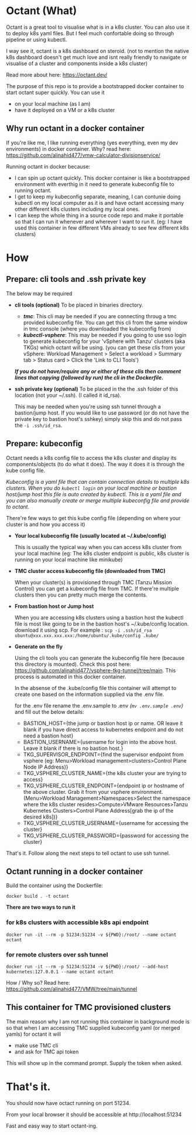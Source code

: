 # Octant (What)

Octant is a great tool to visualise what is in a k8s cluster. You can also use it to deploy k8s yaml files. But I feel much confortable doing so through pipeline or using kubectl.

I way see it, octant is a k8s dashboard on steroid. (not to mention the native k8s dashboard doesn't get much love and isnt really friendly to navigate or visualise of a cluster and components inside a k8s cluster)

Read more about here: https://octant.dev/

The purpose of this repo is to provide a bootstrapped docker container to start octant super quickly. You can use it
- on your local machine (as I am)
- have it deployed on a VM or a k8s cluster

## Why run octant in a docker container

If you're like me, I like running everything (yes everything, even my dev environments) in docker container. Why? read here: https://github.com/alinahid477/vmw-calculator-divisionservice/ 

Running octant in docker because:

- I can spin up octant quickly. This docker container is like a bootstrapped environment with everthig in it need to generate kubeconfig file to running octant. 
- I get to keep my kubeconfig separate, meaning, I can contunie doing kubectl on my local computer as it is and have octant accessing many other different k8s clusters including my local ones.
- I can keep the whole thing in a source code repo and make it portable so that I can run it whenever and wherever I want to run it. (eg: I have used this container in few different VMs already to see few different k8s clusters)



# How


## Prepare: cli tools and .ssh private key

The below may be required
- **cli tools (optional)**
    To be placed in binaries directory. 

    - ***tmc***: This cli may be needed if you are connecting throug a tmc provided kubeconfig file. You can get this cli from the same window in tmc console (where you downloaded the kubeconfig from)
    - ***kubectl-vsphere***: This may be needed if you going to use sso login to generate kubeconfig for your 'vSphere with Tanzu' clusters (aka TKGs) which octant will be using. (you can get these clis from your vSphere: Workload Management > Select a workload > Summary tab > Status card > Click the 'Link to CLI Tools')

    ***If you do not have/require any or either of these clis then comment lines that copying (followed by run) the cli in the Dockerfile.***

- **ssh private key (optional)**
    To be placed in the the .ssh folder of this location (not your ~/.ssh). (I called it id_rsa). 

    This may be needed when you're using ssh tunnel through a bastion/jump host. If you would like to use password (or do not have the private key to bastion host's sshkey) simply skip this and do not pass the `-i .ssh/id_rsa`.



## Prepare: kubeconfig

Octant needs a k8s config file to access the k8s cluster and display its components/objects (to do what it does). The way it does it is through the kube config file.

*Kubeconfig is a yaml file that can contain connection details to multiple k8s clusters. When you do `kubectl login` on your local machine or bastion host/jump host this file is auto created by kubectl. This is a yaml file and you can also manually create or merge multiple kubeconfig file and provide to octant.* 

There're few ways to get this kube config file (depending on where your cluster is and how you access it)

- **Your local kubeconfig file (usually located at ~/.kube/config)**

    This is usually the typical way when you can access k8s cluster from your local machine (eg: The k8s cluster endpoint is public, k8s cluster is running on your local machine like minikube)

- **TMC cluster access kubeconfig file (downloaded from TMC)**
    
    When your cluster(s) is provisioned through TMC (Tanzu Mission Control) you can get a kubeconfig file from TMC. If there're multiple clusters then you can pretty much merge the contents.

- **From bastion host or Jump host**
    
    When you are accessing k8s clusters using a bastion host the kubectl file is most like going to be in the bastion host's ~/.kube/config location. download it using scp. For example : `scp -i .ssh/id_rsa ubuntu@xxx.xxx.xxx.xxx:/home/ubuntu/.kube/config .kube/`

- **Generate on the fly**

    Using the cli tools you can generate the kubeconfig file here (because this directory is mounted). Check this post here: https://github.com/alinahid477/vsphere-tkg-tunnel/tree/main. This process is automated in this docker container. 
    
    In the absense of the .kube/config file this container will attempt to create one based on the information supplied via the .env file.

    for the .env file rename the .env.sample to .env *(`mv .env.sample .env`)*  and fill out the below details:

    - BASTION_HOST={the jump or bastion host ip or name. OR leave it blank if you have direct access to kubernetes endpoint and do not need a bastion host}
    - BASTION_USERNAME={username for login into the above host. Leave it blank if there is no bastion host.}
    - TKG_SUPERVISOR_ENDPOINT={find the supervisor endpoint from vsphere (eg: Menu>Workload management>clusters>Control Plane Node IP Address)}
    - TKG_VSPHERE_CLUSTER_NAME={the k8s cluster your are trying to access}
    - TKG_VSPHERE_CLUSTER_ENDPOINT={endpoint ip or hostname of the above cluster. Grab it from your vsphere environment. (Menu>Workload Management>Namespaces>Select the namespace where the k8s cluster resides>Compute>VMware Resources>Tanzu Kubernetes Clusters>Control Plane Address[grab the ip of the desired k8s])}
    - TKG_VSPHERE_CLUSTER_USERNAME={username for accessing the cluster}
    - TKG_VSPHERE_CLUSTER_PASSWORD={password for accessing the cluster}

    
That's it. Follow along the next steps to tell octant to use ssh tunnel.


## Octant running in a docker container


Build the container using the Dockerfile:

```
docker build . -t octant
```

**There are two ways to run it**

### for k8s clusters with accessible k8s api endpoint

`docker run -it --rm -p 51234:51234 -v ${PWD}:/root/ --name octant octant`

### for remote clusters over ssh tunnel

`docker run -it --rm -p 51234:51234 -v ${PWD}:/root/ --add-host kubernetes:127.0.0.1 --name octant octant`

How / Why so? Read here: https://github.com/alinahid477/VMW/tree/main/tunnel

## This container for TMC provisioned clusters
The main reason why I am not running this container in background mode is so that when I am accessing TMC supplied kubeconfig yaml (or merged yamls) for octant it will 
- make use TMC cli 
- and ask for TMC api token

This will show up in the command prompt. Supply the token when asked.

# That's it.
You should now have octact running on port 51234.

From your local browser it should be accessible at http://localhost:51234

Fast and easy way to start octant-ing.

